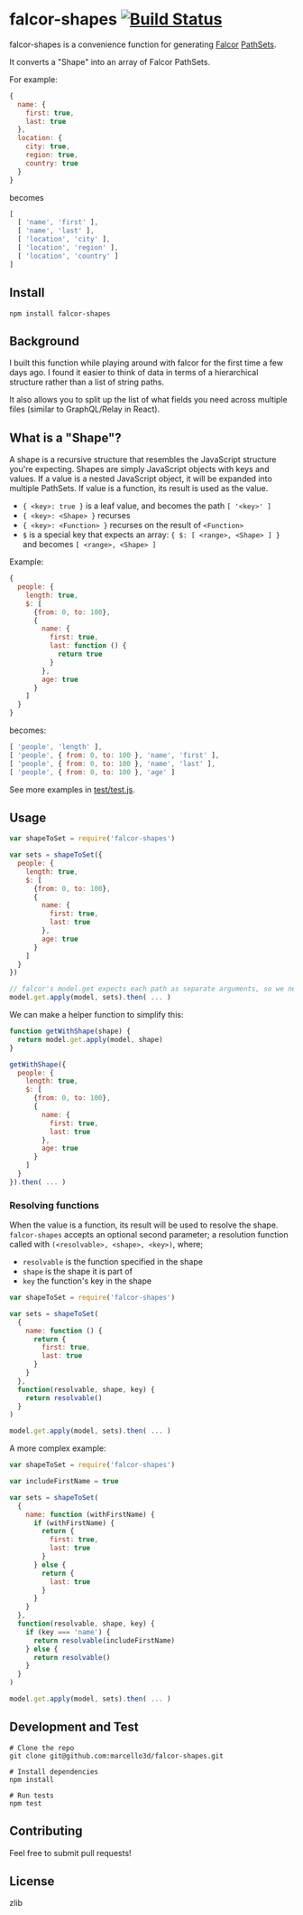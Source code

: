# falcor-shapes [![Build Status](https://travis-ci.org/marcello3d/falcor-shapes.svg)](https://travis-ci.org/marcello3d/falcor-shapes)

falcor-shapes is a convenience function for generating [Falcor](http://netflix.github.io/falcor/) 
[PathSets](http://netflix.github.io/falcor/documentation/paths.html).

It converts a "Shape" into an array of Falcor PathSets.

For example: 
```js
{
  name: {
    first: true,
    last: true
  },
  location: {
    city: true,
    region: true,
    country: true
  }
}
```

becomes

```js
[
  [ 'name', 'first' ],
  [ 'name', 'last' ],
  [ 'location', 'city' ],
  [ 'location', 'region' ],
  [ 'location', 'country' ]
]
```

## Install

```
npm install falcor-shapes
```

## Background

I built this function while playing around with falcor for the first time a few days ago. I found it easier to think of
data in terms of a hierarchical structure rather than a list of string paths.

It also allows you to split up the list of what fields you need across multiple files (similar to GraphQL/Relay in React).

## What is a "Shape"?

A shape is a recursive structure that resembles the JavaScript structure you're expecting. Shapes are simply JavaScript 
objects with keys and values. If a value is a nested JavaScript object, it will be expanded into multiple PathSets. If value is a function, its result is used as the value.

* `{ <key>: true }` is a leaf value, and becomes the path `[ '<key>' ]`
* `{ <key>: <Shape> }` recurses 
* `{ <key>: <Function> }` recurses on the result of `<Function>`
* `$` is a special key that expects an array: `{ $: [ <range>, <Shape> ] }` and becomes `[ <range>, <Shape> ]`

Example:

```js
{
  people: {
    length: true,
    $: [
      {from: 0, to: 100},
      {
        name: {
          first: true,
          last: function () {
            return true
          }
        },
        age: true
      }
    ]
  }
}
```

becomes:

```js
[ 'people', 'length' ],
[ 'people', { from: 0, to: 100 }, 'name', 'first' ],
[ 'people', { from: 0, to: 100 }, 'name', 'last' ],
[ 'people', { from: 0, to: 100 }, 'age' ]
```

See more examples in [test/test.js](test/test.js).

## Usage

```js
var shapeToSet = require('falcor-shapes')

var sets = shapeToSet({
  people: {
    length: true,
    $: [
      {from: 0, to: 100},
      {
        name: {
          first: true,
          last: true
        },
        age: true
      }
    ]
  }
})

// falcor's model.get expects each path as separate arguments, so we need to call 'apply'
model.get.apply(model, sets).then( ... )
```

We can make a helper function to simplify this:

```js
function getWithShape(shape) {
  return model.get.apply(model, shape)
}

getWithShape({
  people: {
    length: true,
    $: [
      {from: 0, to: 100},
      {
        name: {
          first: true,
          last: true
        },
        age: true
      }
    ]
  }
}).then( ... )
```

### Resolving functions

When the value is a function, its result will be used to resolve the shape.
`falcor-shapes` accepts an optional second parameter; a resolution function called with `(<resolvable>, <shape>, <key>)`, where;

* `resolvable` is the function specified in the shape
* `shape` is the shape it is part of
* `key` the function's key in the shape

```js
var shapeToSet = require('falcor-shapes')

var sets = shapeToSet(
  {
    name: function () {
      return {
        first: true,
        last: true
      }
    }
  },
  function(resolvable, shape, key) {
    return resolvable()
  }
)

model.get.apply(model, sets).then( ... )
```

A more complex example:

```js
var shapeToSet = require('falcor-shapes')

var includeFirstName = true

var sets = shapeToSet(
  {
    name: function (withFirstName) {
      if (withFirstName) {
        return {
          first: true,
          last: true
        }
      } else {
        return {
          last: true
        }
      }
    }
  },
  function(resolvable, shape, key) {
    if (key === 'name') {
      return resolvable(includeFirstName)
    } else {
      return resolvable()
    }
  }
)

model.get.apply(model, sets).then( ... )
```

## Development and Test

```
# Clone the repo
git clone git@github.com:marcello3d/falcor-shapes.git

# Install dependencies
npm install

# Run tests
npm test
```

## Contributing

Feel free to submit pull requests!

## License

zlib